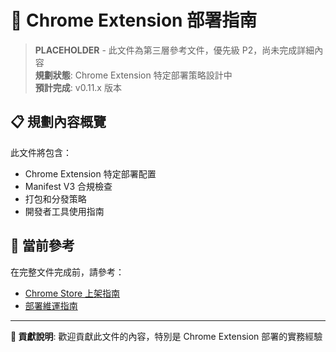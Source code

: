 # 🎯 Chrome Extension 部署指南

> **PLACEHOLDER** - 此文件為第三層參考文件，優先級 P2，尚未完成詳細內容  
> **規劃狀態**: Chrome Extension 特定部署策略設計中  
> **預計完成**: v0.11.x 版本  

## 📋 規劃內容概覽

此文件將包含：
- Chrome Extension 特定部署配置
- Manifest V3 合規檢查
- 打包和分發策略
- 開發者工具使用指南

## 🎯 當前參考

在完整文件完成前，請參考：
- [Chrome Store 上架指南](./chrome-store-guide.md)
- [部署維運指南](./DEPLOYMENT.md)

---

**📝 貢獻說明**: 歡迎貢獻此文件的內容，特別是 Chrome Extension 部署的實務經驗